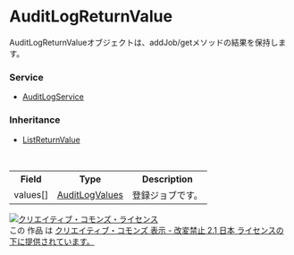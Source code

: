 # AuditLogReturnValue
AuditLogReturnValueオブジェクトは、addJob/getメソッドの結果を保持します。
 
### Service
+ [AuditLogService](../services/AuditLogService.md)
 
### Inheritance
+ [ListReturnValue](./ListReturnValue.md)
 
<table>
 <tr>
  <th>Field</th>
  <th>Type</th>
  <th>Description</th>
 </tr>
 <tr>
  <td>values[]</td>
  <td><a href="./AuditLogValues.md">AuditLogValues</a></td>
  <td>登録ジョブです。</td>
 </tr>
</table>
  
<a rel="license" href="http://creativecommons.org/licenses/by-nd/2.1/jp/"><img alt="クリエイティブ・コモンズ・ライセンス" style="border-width:0" src="https://i.creativecommons.org/l/by-nd/2.1/jp/88x31.png" /></a><br />この 作品 は <a rel="license" href="http://creativecommons.org/licenses/by-nd/2.1/jp/">クリエイティブ・コモンズ 表示 - 改変禁止 2.1 日本 ライセンスの下に提供されています。</a>
